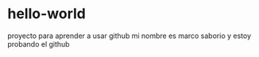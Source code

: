 # hello-world
proyecto para aprender a usar github
mi nombre es marco saborio y estoy probando el github
